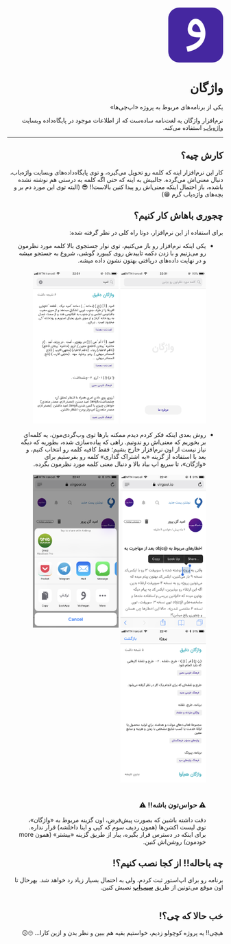 <p dir='rtl'>
  <img src='./Images/VLogo.png' width='128px' height='128px' style='border-radius: 20%;'/>
</p>

<h1 dir='rtl'>واژگان</h1>
<p dir='rtl'>یکی از برنامه‌های مربوط به پروژه «اپ‌چی‌ها»</p>
<p dir='rtl'>
نرم‌افزار واژگان یه لغت‌نامه ساده‌ست که از اطلاعات موجود در پایگاه‌داده وبسایت 
<a href='http://vajehyab.com/'>واژه‌یاب</a>
استفاده می‌کنه.
</p>
<hr>

<h2 dir='rtl'>کارش چیه؟</h2>
<p dir='rtl'>
کار این نرم‌افزار اینه که کلمه رو تحویل می‌گیره، و توی پایگاه‌داده‌های وبسایت واژه‌یاب، دنبال معنی‌اش می‌گرده. جالبیش به اینه که حتی اگه کلمه به درستی هم نوشته نشده باشده، باز احتمال اینکه معنی‌اش رو پیدا کنین بالاست!! 😎 (البته توی این مورد دم بر و بچه‌های واژه‌یاب گرم 😁)
</p>

<h2 dir='rtl'>چجوری باهاش کار کنیم؟</h2>
<p dir='rtl'>
برای استفاده از این نرم‌افزار، دوتا راه کلی در نظر گرفته شده:

<ul dir='rtl'>
  <li>
    <p>یکی اینکه نرم‌افزار رو باز می‌کنیم، توی نوار جستجوی بالا کلمه مورد نظرمون رو می‌زنیم و با زدن دکمه تاییدش روی کیبورد گوشی، شروع به جستجو میشه و در نهایت داده‌های دریافتی بهتون نشون داده میشه.
    <br>
    <br>
    <img src='./Images/VSS_1.PNG' width='200' />
    <img src='./Images/VSS_2.PNG' width='200' />
    </p>
  </li>
  <li>
    <p>روش بعدی اینکه فکر کردم دیدم ممکنه بارها توی وب‌گردی‌مون، یه کلمه‌ای بر بخوریم که معنی‌اش رو ندونیم. راهی که پیاده‌سازی شده، بطوریه که دیگه نیاز نیست از اون نرم‌افزار خارج بشیم؛ فقط کافیه کلمه رو انتخاب کنیم، و بعد با استفاده از گزینه «به اشتراک گذاری» کلمه رو بفرستیم برای «واژگان»، تا سریع اپ بیاد بالا و دنبال معنی کلمه مورد نظرمون بگرده.
    <br/>
    <br/>
    <img src='./Images/VSS_3.PNG' width='200' />
    <img src='./Images/VSS_4.PNG' width='200' />
    <img src='./Images/VSS_5.PNG' width='200' />
    <br/>
    <br/>
    <h3>⚠️ حواس‌تون باشه!! ⚠️</h3>
    دقت داشته باشین که بصورت پیش‌فرض، اون گزینه مربوط به «واژگان»، توی لیست اکشن‌ها (همون ردیف سوم که کپی و اینا داخلشه)
    قرار نداره. برای اینکه در دسترس قرار بگیره، یبار از طریق گزینه «بیشتر» (همون more خودمون) روشن‌اش کنین.
    </p>
  </li>
</ul>
</p>

<h2 dir='rtl'>چه باحاله!! از کجا نصب کنیم؟!</h2>
<p dir='rtl'>
برنامه رو برای اپ‌استور ثبت کردم، ولی به احتمال بسیار زیاد رد خواهد شد. بهرحال تا اون موقع می‌تونین از طریق 
<a href=''><b>سیب‌اپ</b></a>
نصبش کنین.
<br>
<a href="https://sibapp.com/applications/vazhegan">
  <img src="https://sibapp.com/files/Sibapp-Download-Icons/dl-eng.png" alt='' width='200px'>
</a>
</p>

<h2 dir='rtl'>خب حالا که چی؟!</h2>
<p dir='rtl'>
هیچی!! یه پروژه کوچولو زدیم، خواستیم بقیه هم ببین و نظر بدن و ازین کارا... 🙄😕
</p>


